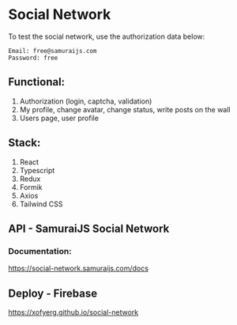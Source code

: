 # Social Network

To test the social network, use the authorization data below:

    Email: free@samuraijs.com
    Password: free

## Functional:
1. Authorization (login, captcha, validation)
2. My profile, change avatar, change status, write posts on the wall
3. Users page, user profile

## Stack:
1. React
2. Typescript
3. Redux
4. Formik
5. Axios
6. Tailwind CSS

## API - SamuraiJS Social Network

### Documentation:
https://social-network.samuraijs.com/docs

## Deploy - Firebase
https://xofyerg.github.io/social-network

